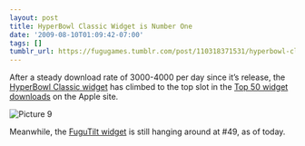 ```yaml
---
layout: post
title: HyperBowl Classic Widget is Number One
date: '2009-08-10T01:09:42-07:00'
tags: []
tumblr_url: https://fugugames.tumblr.com/post/110318371531/hyperbowl-classic-widget-is-number-one
---
```

After a steady download rate of 3000-4000 per day since it’s release, the [HyperBowl Classic widget](http://www.apple.com/downloads/dashboard/games/hyperbowlclassic.html) has climbed to the top slot in the [Top 50 widget downloads](http://www.apple.com/downloads/dashboard/top50/) on the Apple site.

![Picture 9](http://itshardtofondlepenguins.com/wp-content/uploads/2009/08/Picture-9.png "Picture 9")

Meanwhile, the [FuguTilt widget](http://www.apple.com/downloads/dashboard/games/fugutilt.html) is still hanging around at #49, as of today.


